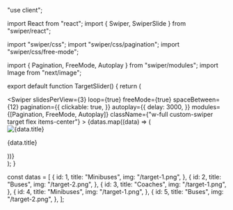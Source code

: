 "use client";

import React from "react";
import { Swiper, SwiperSlide } from "swiper/react";

import "swiper/css";
import "swiper/css/pagination";
import "swiper/css/free-mode";

import { Pagination, FreeMode, Autoplay } from "swiper/modules";
import Image from "next/image";

export default function TargetSlider() {
  return (
    <div className="w-full">
      <Swiper
        slidesPerView={3}
        loop={true}
        freeMode={true}
        spaceBetween={12}
        pagination={{
          clickable: true,
        }}
        autoplay={{
          delay: 3000,
        }}
        modules={[Pagination, FreeMode, Autoplay]}
        className={"w-full  custom-swiper target flex items-center"}
      >
        {datas.map((data) => (
          <SwiperSlide
            key={data.id}
            className="flex justify-center items-center"
          >
            <div className="relative rounded-[12px] w-[240px] h-[280px] overflow-hidden">
              <Image
                src={data.img}
                alt={data.title}
                width={240}
                height={280}
                className="object-center object-cover"
              />
              <div className="top-0 left-0 absolute flex justify-center items-end bg-black/20 py-4 w-full h-full">
                <p className="border-slate-50 bg-black/30 backdrop-blur px-3 py-2 border rounded-full">
                  {data.title}
                </p>
              </div>
            </div>
          </SwiperSlide>
        ))}
      </Swiper>
    </div>
  );
}

const datas = [
  {
    id: 1,
    title: "Minibuses",
    img: "/target-1.png",
  },
  {
    id: 2,
    title: "Buses",
    img: "/target-2.png",
  },
  {
    id: 3,
    title: "Coaches",
    img: "/target-1.png",
  },
  {
    id: 4,
    title: "Minibuses",
    img: "/target-1.png",
  },
  {
    id: 5,
    title: "Buses",
    img: "/target-2.png",
  },
];
